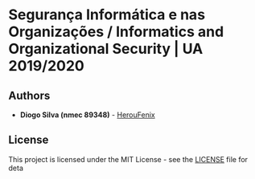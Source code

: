 # Segurança Informática e nas Organizações / Informatics and Organizational Security | UA 2019/2020

## Authors

-   **Diogo Silva (nmec 89348)** - [HerouFenix](https://github.com/HerouFenix)

## License

This project is licensed under the MIT License - see the [LICENSE](https://github.com/heroufenix/sio/blob/master/LICENSE) file for deta
